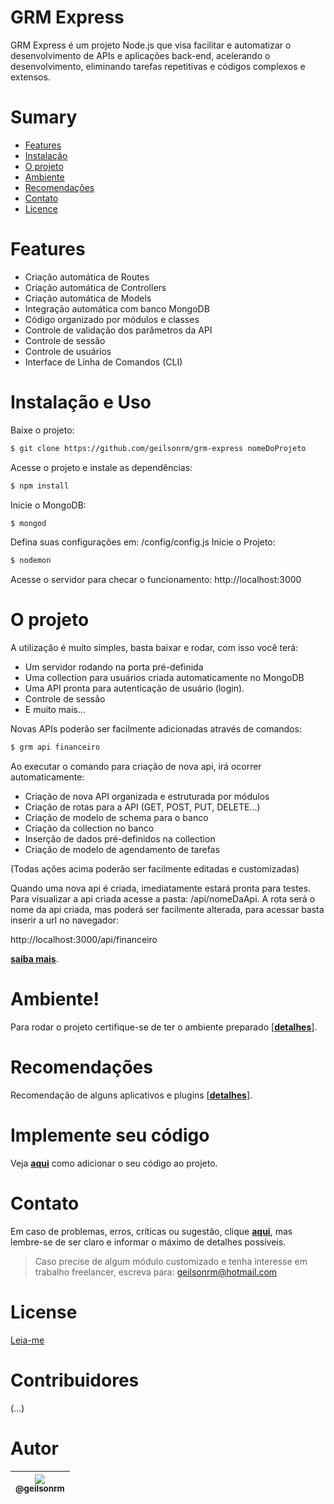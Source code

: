# GRM Express

GRM Express é um projeto Node.js que visa facilitar e automatizar o desenvolvimento de APIs e aplicações back-end, acelerando o desenvolvimento, eliminando tarefas repetitivas e códigos complexos e extensos.

# Sumary

- [Features](#features)
- [Instalação](#instalação)
- [O projeto](#o-projeto)
- [Ambiente](#ambiente)
- [Recomendações](#recomendações)
- [Contato](#contato)
- [Licence](#licence)


# Features

- Criação automática de Routes
- Criação automática de Controllers
- Criação automática de Models
- Integração automática com banco MongoDB
- Código organizado por módulos e classes
- Controle de validação dos parâmetros da API
- Controle de sessão
- Controle de usuários
- Interface de Linha de Comandos (CLI)

# Instalação e Uso
 
 Baixe o projeto:
 
```sh
$ git clone https://github.com/geilsonrm/grm-express nomeDoProjeto
```

Acesse o projeto e instale as dependências:
```sh
$ npm install
```

Inicie o MongoDB:
```sh
$ mongod
```
Defina suas configurações em: /config/config.js
Inicie o Projeto:
```sh
$ nodemon
```

Acesse o servidor para checar o funcionamento: http://localhost:3000
# O projeto

A utilização é muito simples, basta baixar e rodar, com isso você terá:
- Um servidor rodando na porta pré-definida
- Uma collection para usuários criada automaticamente no MongoDB
- Uma API pronta para autenticação de usuário (login).
- Controle de sessão
- E muito mais...
 
Novas APIs poderão ser facilmente adicionadas através de comandos:

```sh
$ grm api financeiro
```

Ao executar o comando para criação de nova api, irá ocorrer automaticamente:

- Criação de nova API organizada e estruturada por módulos
- Criação de rotas para a API (GET, POST, PUT, DELETE...)
- Criação de modelo de schema para o banco
- Criação da collection no banco
- Inserção de dados pré-definidos na collection
- Criação de modelo de agendamento de tarefas

(Todas ações acima poderão ser facilmente editadas e customizadas)

Quando uma nova api é criada, imediatamente estará pronta para testes.
Para visualizar a api criada acesse a pasta: /api/nomeDaApi.
A rota será o nome da api criada, mas poderá ser facilmente alterada, para acessar basta inserir a url no navegador:

http://localhost:3000/api/financeiro

[**saiba mais**](doc/projeto.md).

# Ambiente!

Para rodar o projeto certifique-se de ter o ambiente preparado [[**detalhes**](doc/ambiente.md)].

# Recomendações

Recomendação de alguns aplicativos e plugins [[**detalhes**](doc/recomendacao.md)].

# Implemente seu código

Veja [**aqui**](doc/implemente.md) como adicionar o seu código ao projeto.

# Contato

Em caso de problemas, erros, críticas ou sugestão, clique [**aqui**](https://github.com/geilsonrm/grm-express/issues), mas lembre-se de ser claro e informar o máximo de detalhes possíveis.

> Caso precise de algum módulo customizado e tenha interesse em trabalho freelancer, escreva para: geilsonrm@hotmail.com

# License

[Leia-me](doc/licence.md)

# Contribuidores

(...)

# Autor

| [<img src="https://avatars1.githubusercontent.com/u/10155481?s=460&v=4"><br><sub>@geilsonrm</sub>](https://github.com/geilsonrm) |
| :---: |



[//]: # (These are reference links used in the body of this note and get stripped out when the markdown processor does its job. There is no need to format nicely because it shouldn't be seen. Thanks SO - http://stackoverflow.com/questions/4823468/store-comments-in-markdown-syntax)


   [cmder]: <http://cmder.net/>
   [Swagger]: <https://swagger.io/>
   [Postman]: <https://www.getpostman.com/apps>
   [Visual Studio Code]: <https://code.visualstudio.com/download>
   [MongoDB]: <https://www.mongodb.com/download-center?jmp=nav#atlas>
   [node.js]: <https://nodejs.org/en/download/>
   [Git]: <https://git-scm.com/downloads>
   